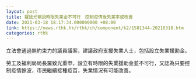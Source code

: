 ```yaml
---
layout: post
title: 羅致光稱設時限失業金不可行　控制疫情後失業率或改善
date: 2021-03-18 18:17:34.000000000 +08:00
link: https://news.rthk.hk/rthk/ch/component/k2/1581344-20210318.htm
categories: rthk
---
```


立法會通過無約束力的議員議案，建議政府支援失業人士，包括設立失業援助金。

勞工及福利局局長羅致光重申，設立有時限的失業援助金並不可行，又認為只要控制疫情餘波，市民繼續接種疫苗，失業情況有可能改善。
